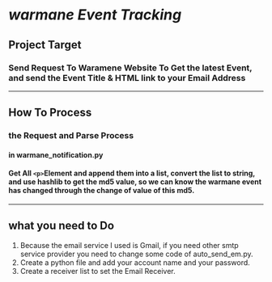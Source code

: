 # ***warmane Event Tracking***
 
## Project Target
### Send Request To Waramene Website To Get the latest Event, and send the Event Title & HTML link to your Email Address
---
## How To Process
### the Request and Parse Process
#### in warmane_notification.py

#### Get All ```<p>```Element and append them into a list, convert the list to string, and use hashlib to get the md5 value, so we can know the warmane event has changed through the change of value of this md5.
---
## what you need to Do
1. Because the email service I used is Gmail, if you need other smtp service provider you need to change some code of auto_send_em.py.
2. Create a python file and add your account name and your password.
3. Create a receiver list to set the Email Receiver.